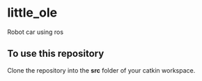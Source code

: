 # little_ole
Robot car using ros


## To use this repository
Clone the repository into the __src__ folder of your catkin workspace.
